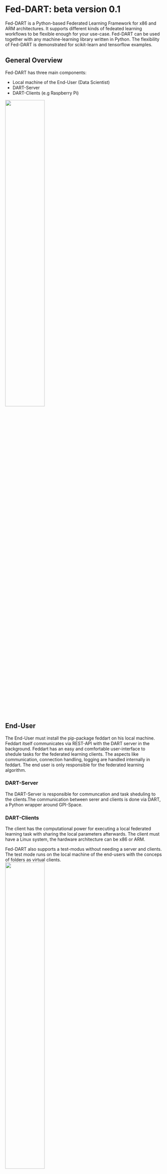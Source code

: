 # Fed-DART: beta version 0.1
Fed-DART is a Python-based Federated Learning Framework for x86 and ARM architectures. It supports different kinds of fedeated learning workflows to be flexible enough for your use-case.
Fed-DART can be used together with any machine-learning library written in Python. The flexibility of Fed-DART is demonstrated for scikit-learn and tensorflow examples.

## General Overview
Fed-DART has three main components:

* Local machine of the End-User (Data Scientist)
* DART-Server
* DART-Clients (e.g Raspberry Pi)
<img src="/images/worklow_feddart.png" width="50%" height="50%" />

## End-User

The End-User must install the pip-package feddart on his local machine.
Feddart itself communicates via REST-API with the DART server in the background.
Feddart has an easy and comfortable user-interface to shedule tasks for the federated learning clients.
The aspects like communication, connection handling, logging are handled internally in feddart. The end
user is only responsible for the federated learning algorithm.

### DART-Server
The DART-Server is responsible for communcation and task sheduling to the clients.The communication between
serer and clients is done via DART, a Python wrapper around GPI-Space.

### DART-Clients
The client has the computational power for executing a local federated learning task with sharing the local parameters afterwards.
The client must have a Linux system, the hardware architecture can be x86 or ARM. 

Fed-DART also supports  a test-modus without needing a server and clients. The test mode runs on the local machine of the end-users
with the conceps of folders as virtual clients.\
<img src="/images/workflow_feddart_testmode.png" width="50%" height="50%" />

## Setting-up DART-Server and DART-Clients on Linux system.
The following steps are only necessary if you want to set up the DART-Server and DART-Clients, not in the case of test modus.
Clone this repo and cd into the dart folder and choose the right version(depends on your target platform). Unzip the tar file. If you want to
start the server go into the folder /bin and execute dart-server.exe. The server will connect over SSH to the clients, therefore the server needs the public key of the clients (important: for connecting over SSH server and clients must have the same user name atm, a fix is WIP)
In the case you want to configure the DART-Client go into the folder /worker and open the file worker.json. Set the path like that
```python
{
  "python_home": path to python home or your conda environement (e.g "/home/user/miniconda3/envs/beta_version/") ,
  "module_prefix": path to the folder of the files (e.g "/home/user/feddart/client1/"),
  "output_directory": path for logging std output (e.g. "/var/tmp/")
}
```
## Getting Started: Examples 
We have three simple examples to sketch the general workflow of using Fed-DART. For the sake of brevity we look on the 
federated averaging example on the MNIST dataset.
The code which runs on end users local machine can be found in examples/federated_averaging.
Before executing the learning algorithm the end-user must initialize the WorkflowManager, which 
is the user-interface to Fed-DART.
```python
from feddart.workflowManager import WorkflowManager
manager = WorkflowManager()
```
For some use-case it's necessary, that an initialization task is executed before an learning task on every client.
In the current example, the client must know the model structure before training the model itself (we only send 
the weights during learning to the clients). Therefore the use can create an init task at the begining. Fed-DART
automatically send this init task to clients, also to later connected ones, and checks if the init task was sucessfully
executed on the client, before acceptig new tasks. The server and server-known clients can 
be started through the function startFedDART.
```python
manager.createInitTask( parameterDict = {"model_structure": global_model.to_json()}
                      , filePath = "client_learning"
                      , executeFunction = "init"
                      )
manager.startFedDART( runtimeFile = "../serverFile.json" 
                    , deviceFile = "../deviceFile.json"
                    , maximal_numberDevices = 100
                    )
```
Fed-DART will support multiple federated learning workflows. In the current stage of development, we only support the case of 
sending tasks (taskType 1) to specific devices.The case of sending tasks to random devices, which fullfill certain requirements, will be included soon.
```python
manager.startTask( taskType = 1 
                 , taskName = task_name
                 , parameterDict =  { "device_one": { "global_model_weights": global_model_weights
                                                    , "batch_size": 64
                                                    , "epochs": 2
                                                    }
                                    , "device_two": { "global_model_weights": global_model_weights
                                                    , "batch_size": 8
                                                    , "epochs": 4
                                                    }
                                    }
                , filePath = "client_learning" 
                , executeFunction = "learn"
                )
while manager.getTaskStatus(task_name) != manager.TASK_STATUS_FINISHED:
    time.sleep(3)
taskResult = manager.getTaskResult(task_name) #return all results which are currently available

```
To excute this function we will look now on client side into the file client_learning and the two functions
init und learn. To use this function together with feddart you must decorate them with @feddart.

```python
from feddart.messageTranslator import feddart

@feddart
def init(model_structure):
    try: 
        client_model = keras.models.model_from_json(model_structure)
        #then store it somewhere, see code 
        return True
    except:
        return False

@feddart
def learn(global_model_weights, batch_size, epochs):
    cwd = os.path.dirname(os.path.abspath(__file__))
    client_model = keras.models.load_model(cwd + "/" + MODEL_NAME)
    client_model.compile( optimizer = "sgd", loss = "mse")
    client_model.set_weights(global_model_weights)
    x_train, y_train = get_mnist_train_data()
    client_model.fit( x_train
                    , y_train
                    , epochs = epochs
                    , batch_size = batch_size
                    )
    return client_model.get_weights()
```

## Using Fed-DART as pip package
To use feddart as pip package on your local machine cd into the repo and type
into the console
```python
pip install .
```
Afterwards you can integrate feddart in any project with from feddart.workflowManager import WorkflowManager.

## Functions in WorkflowManager
* Instantiation of WorkflowManager
```python
manager = WorkflowManager( testMode #True or False
                         , errorProbability #probability for throwing errors in test mode, set it atm to 0
                         )
```
* Creation of init task. Must be done before connect to DART-server
```python
manager.createInitTask( parameterDict #dictionary with parameter names and values
                      , filePath #python file of executeFunction
                      , executeFunction #function which should be executed
                      )
```
* Connect to DART-Server
```python
manager.startFedDART( runtimeFile #settings how to connect to server
                    , deviceFile #devices, to which the server should connect
                    , maximal_numberDevices #maximal amount of devices for server
                    )
```

* Create a task. Fed-Dart will check the task requirements and accepts the task if
  the requirements are fullfilled.
```python
manager.startTask( taskType #atm only type one is supported
                 , taskName #unique name of task (e.g "task_one)
                 , parameterDict #dict of format { "device_one": {"para1": 5}
                                #                , "device_two: {"para1": 10}}
                 , filePath #python file of executeFunction
                 , executeFunction #function which should be executed
                 )
```
* Get the status of a task by name. Result can be in "in queue", "in progress" or "finished"
```python
manager.getTaskStatus( taskName) #return: "in queue", "in progresss" or "finished
```
* At any time we can get the results of the task. The return will be a list of
  task results from the already finished clients. To get more informations about the API
  of the task results, we refer to the documentation "API of task results" below.
```python
manager.getTaskResult( taskName) #return: list of task results
```

* Tasks can be removed from the DART-server (e.g. the task is finished). Already fetched 
  results from the server will be available locally (function will be implemented soon).
```python
manager.stopTask( taskName) 
```

* remove Device from the DART-Server.
```python
manager.removeDevice(deviceName) 
```

* Get the name of all devices, which are connected to the DART-server.
```python
manager.getAllDeviceNames() 
```

* Shut down the DART-server
```python
manager.stopFedDART() 
```
## API of task results
To access a task result we support multiple options as sketched in the hello world example.
* get duration of task and from which device
```python
taskResult.deviceName
taskResult.duration
```
* get the task results as list or dictionary
```python
taskResult.resultDict #format like {"result_0": 5, "result_1": 2 }
taskResult.resultList #format like [5,2]
```
## Getting Started
We start with the example in the hello_world folder. We assume for experimental testing that the clients are running on your local machine. In a real-world scenario the file hello_world_client.py will be run on edge devices, the file hello_world_server.py on your local machine. FedDART runs in background on your local machine and will communicate with the clients over the DART server. \
The IP adress of the server is stored in runtimeFile.json, such that FedDART knows to which server it should connect. Moreover we assume for this first example that we know the clients (e.g edge devices) to which we want to connect. The device names together with the ipAdress are stored in deviceFile.json.
Following steps are necessary to exceute this example (we assume the same folder structur and code as in the page Set up FedDART for experimental usage
1. cd beta_version/dart/dart/worker and set in worker.json module prefix to /home/user_name/beta_version/examples/hello_world/
2. cd beta_version/dart/dart/bin and ./dart-server.exe \
  2.1 in case you want to start the dart server on styx/carme, please use:\
    2.1.1 carme_prepare_dart_from_pip \
    2.1.2 ./dart-server.exe --gspc-ssh-private-key "${CARME_SSHDIR}/id_rsa_${CARME_JOB_ID}" --gspc-ssh-public-key "${CARME_SSHDIR}/id_rsa_${CARME_JOB_ID}.pub" --gspc-ssh-port "${SSHD_PORT}"

3. Open a new terminal
4. in case ssh is not running and you have sudo permissions: sudo service ssh start
5. cd beta_version/examples/hello_world and execute file hello_world_server.py

## Further remarks
Fed-DART is currently under development and therefore room for improvement.
If you have any issues, suggestions for new features or new example use-cases 
which can be intregated in our repo feel free to contact
nico.weber@itwm.fraunhofer.de.
We also have a Teams channel for announcing news regarding Fed-DART. If you want to 
join this channel, contact us.
